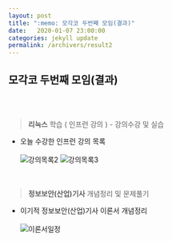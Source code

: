 ```yaml
---
layout: post
title: ":memo: 모각코 두번째 모임(결과)"
date:   2020-01-07 23:00:00
categories: jekyll update
permalink: /archivers/result2
---
```


## 모각코 두번째 모임(결과) ##
<br><br>


> **리눅스** 학습 ( 인프런 강의 ) - 강의수강 및 실습

* 오늘 수강한 인프런 강의 목록<br><br>
![강의목록2](https://user-images.githubusercontent.com/55095660/71948796-99d79a80-3214-11ea-9fe7-f02410ccb139.PNG)
![강의목록3](https://user-images.githubusercontent.com/55095660/71948798-9f34e500-3214-11ea-8a12-2a69b1f7f269.PNG)
<br><br><br>


> **정보보안(산업)기사** 개념정리 및 문제풀기

- 이기적 정보보안(산업)기사 이론서 개념정리<br><br>
![이론서일정](https://user-images.githubusercontent.com/55095660/71665369-fd3e7400-2d9f-11ea-9be8-e15747b0fa62.jpg)
<br><br><br>
